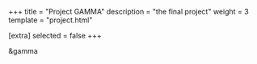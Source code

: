 +++
title = "Project GAMMA"
description = "the final project"
weight = 3
template = "project.html"

[extra]
selected = false
+++

&gamma
